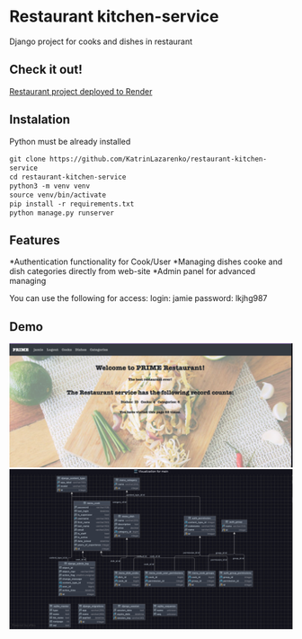 # Restaurant kitchen-service

Django project for cooks and dishes in restaurant

## Check it out!

[Restaurant project deployed to Render](https://restaurant-kitchen-o60g.onrender.com) 

## Instalation

Python must be already installed

```shell
git clone https://github.com/KatrinLazarenko/restaurant-kitchen-service
cd restaurant-kitchen-service
python3 -m venv venv
source venv/bin/activate
pip install -r requirements.txt
python manage.py runserver
```

## Features
*Authentication functionality for Cook/User
*Managing dishes cooke and dish categories directly from web-site
*Admin panel for advanced managing 

You can use the following for access:
login: jamie
password: lkjhg987

## Demo
![img_1.png](img_1.png)
![img_2.png](img_2.png)